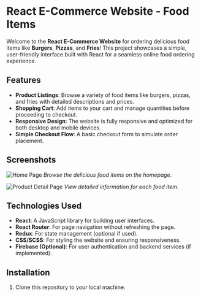# React E-Commerce Website - Food Items

Welcome to the **React E-Commerce Website** for ordering delicious food items like **Burgers**, **Pizzas**, and **Fries**! This project showcases a simple, user-friendly interface built with React for a seamless online food ordering experience.

## Features

- **Product Listings**: Browse a variety of food items like burgers, pizzas, and fries with detailed descriptions and prices.
- **Shopping Cart**: Add items to your cart and manage quantities before proceeding to checkout.
- **Responsive Design**: The website is fully responsive and optimized for both desktop and mobile devices.
- **Simple Checkout Flow**: A basic checkout form to simulate order placement.

## Screenshots

![Home Page](assets/images/homepage.png)
*Browse the delicious food items on the homepage.*

![Product Detail Page](assets/images/product-detail.png)
*View detailed information for each food item.*

## Technologies Used

- **React**: A JavaScript library for building user interfaces.
- **React Router**: For page navigation without refreshing the page.
- **Redux**: For state management (optional if used).
- **CSS/SCSS**: For styling the website and ensuring responsiveness.
- **Firebase (Optional)**: For user authentication and backend services (if implemented).

## Installation

1. Clone this repository to your local machine:

  
